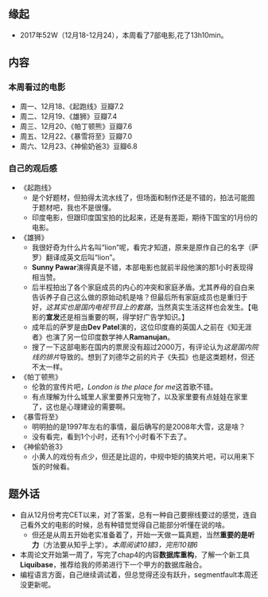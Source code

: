 ##  缘起
+ 2017年52W（12月18-12月24），本周看了7部电影,花了13h10min。

## 内容
###  本周看过的电影
+ 周一、12月18、《起跑线》豆瓣7.2
+ 周二、12月19、《雄狮》豆瓣7.4
+ 周三、12月20、《帕丁顿熊》豆瓣7.6
+ 周五、12月22、《暴雪将至》豆瓣7.0
+ 周六、12月23、《神偷奶爸3》豆瓣6.8

###  自己的观后感
+ 《起跑线》
    + 是个好题材，但拍得太流水线了，但场面和制作还是不错的，拍法可能囿于题材吧，我也不是很懂。
    + 印度电影，但跟印度国宝拍的比起来，还是有差距，期待下国宝的1月份的电影。
+ 《雄狮》
    + 我很好奇为什么片名叫“lion”呢，看完才知道，原来是原作自己的名字（萨罗）翻译成英文后叫“lion”。
    + **Sunny Pawar**演得真是不错，本部电影也就前半段他演的那1小时表现得相当赞。
    + 后半程拍出了各个家庭成员的内心的冲突和家庭矛盾。尤其养母的自白来告诉养子自己这么做的原始动机是啥？但最后所有家庭成员也是重归于好，*这其实也是国内电视节目上的套路*，当然真实生活这样也会发生。【电影的**宣发**还是相当重要的啊，得学好广告学知识。】
    + 成年后的萨罗是由**Dev Patel**演的，这位印度裔的英国人之前在《知无涯者》也演了另一位印度数学神人**Ramanujan**。
    + 搜了一下这部电影在国内的票房没有超过2000万，有评论认为*这是国内院线的排片*导致的。想到了刘德华之前的片子《失孤》也是这类题材，但还不太一样。
+ 《帕丁顿熊》
    + 伦敦的宣传片吧，*London is the place for me*这首歌不错。
    + 有点理解为什么城里人家里要养只宠物了，以及家里要有点娃娃在家里了，这也是心理建设的需要啊。
+ 《暴雪将至》
    + 明明拍的是1997年左右的事情，最后确写的是2008年大雪，这是啥？
    + 没有看完，看到1个小时，还有1个小时看不下去了。
+ 《神偷奶爸3》    
    + 小黄人的戏份有点少，但还是比逗的，中规中矩的搞笑片吧，可以用来下饭的时候看。


##  题外话
+ 自从12月份考完CET以来，对了答案，总有一种自己要擦线要过的感觉，连自己看外文的电影的时候，总有种错觉觉得自己能部分听懂在说的啥。
    + 但还是从周五开始老实准备着了，开始一天做一篇真题，当然**重要的是听力**（方法要从知乎上学）。*本周阅读10错3，完形10错6*
+ 本周论文开始第一周了，写完了chap4的内容**数据库重构**，了解一个新工具**Liquibase**，推荐给我的师弟进行下一个甲方的数据库融合。
+ 编程语言方面，自己继续调试着，但总觉得还没有跃升，segmentfault本周还没更新呢。  
